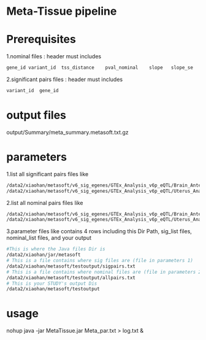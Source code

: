 # Meta-Tissue pipeline

# Prerequisites
1.nominal files :
header must includes
```bash
gene_id	variant_id	tss_distance	pval_nominal	slope	slope_se
```

2.significant pairs files :
header must includes
```bash
variant_id	gene_id	
```

# output files

output/Summary/meta_summary.metasoft.txt.gz

# parameters
1.list all significant pairs files like
```bash
/data2/xiaohan/metasoft/v6_sig_egenes/GTEx_Analysis_v6p_eQTL/Brain_Anterior_cingulate_cortex_BA24_Analysis.v6p.signif_snpgene_pairs.txt.gz
/data2/xiaohan/metasoft/v6_sig_egenes/GTEx_Analysis_v6p_eQTL/Uterus_Analysis.v6p.signif_snpgene_pairs.txt.gz
```

2.list all nominal pairs files like
```bash
/data2/xiaohan/metasoft/v6_sig_egenes/GTEx_Analysis_v6p_eQTL/Brain_Anterior_cingulate_cortex_BA24_Analysis.v6p.signif_snpgene_pairs.txt.gz
/data2/xiaohan/metasoft/v6_sig_egenes/GTEx_Analysis_v6p_eQTL/Uterus_Analysis.v6p.signif_snpgene_pairs.txt.gz
```

3.parameter files like
contains 4 rows including this Dir Path, sig_list files, nominal_list files, and your output
```bash
#This is where the Java files Dir is
/data2/xiaohan/jar/metasoft
# This is a file contains where sig files are (file in parameters 1)
/data2/xiaohan/metasoft/testoutput/sigpairs.txt
# This is a file contains where nominal files are (file in parameters 2)
/data2/xiaohan/metasoft/testoutput/allpairs.txt
# This is your STUDY's output Dis
/data2/xiaohan/metasoft/testoutput
```


# usage
nohup java -jar MetaTissue.jar Meta_par.txt > log.txt & 
